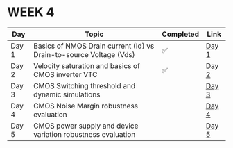 # WEEK 4

| Day | Topic | Completed | Link |
|-----|-------|-----------|------|
| Day 1 | Basics of NMOS Drain current (Id) vs Drain-to-source Voltage (Vds) | ✅ | [Day 1](https://github.com/SanskarJain1009/RISC_V_Chip/tree/main/week_4/day_1) |
| Day 2 | Velocity saturation and basics of CMOS inverter VTC | ✅ | [Day 2](https://github.com/SanskarJain1009/RISC_V_Chip/tree/main/week_4/day_2) |
| Day 3 | CMOS Switching threshold and dynamic simulations |  | [Day 3](https://github.com/SanskarJain1009/RISC_V_Chip/tree/main/week_4/day_3) |
| Day 4 | CMOS Noise Margin robustness evaluation |  | [Day 4](https://github.com/SanskarJain1009/RISC_V_Chip/tree/main/week_4/day_4) |
| Day 5 | CMOS power supply and device variation robustness evaluation |  | [Day 5](https://github.com/SanskarJain1009/RISC_V_Chip/tree/main/week_4/day_5) |





